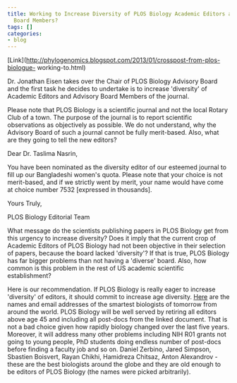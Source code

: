 ```yaml
---
title: Working to Increase Diversity of PLOS Biology Academic Editors and Advisory
  Board Members?
tags: []
categories:
- blog
---
```

[Link](http://phylogenomics.blogspot.com/2013/01/crosspost-from-plos-biologue-
working-to.html)
<!--more-->

Dr. Jonathan Eisen takes over the Chair of PLOS Biology Advisory Board and the
first task he decides to undertake is to increase 'diversity' of Academic
Editors and Advisory Board Members of the journal.

Please note that PLOS Biology is a scientific journal and not the local Rotary
Club of a town. The purpose of the journal is to report scientific
observations as objectively as possible. We do not understand, why the
Advisory Board of such a journal cannot be fully merit-based. Also, what are
they going to tell the new editors?

>

Dear Dr. Taslima Nasrin,

You have been nominated as the diversity editor of our esteemed journal to
fill up our Bangladeshi women's quota. Please note that your choice is not
merit-based, and if we strictly went by merit, your name would have come at
choice number 7532 [expressed in thousands].

Yours Truly,

PLOS Biology Editorial Team

What message do the scientists publishing papers in PLOS Biology get from this
urgency to increase diversity? Does it imply that the current crop of Academic
Editors of PLOS Biology had not been objective in their selection of papers,
because the board lacked 'diversity'? If that is true, PLOS Biology has far
bigger problems than not having a 'diverse' board. Also, how common is this
problem in the rest of US academic scientific establishment?

Here is our recommendation. If PLOS Biology is really eager to increase
'diversity' of editors, it should commit to increase age diversity.
[Here](http://arxiv.org/ftp/arxiv/papers/1301/1301.5406.pdf) are the names and
email addresses of the smartest biologists of tomorrow from around the world.
PLOS Biology will be well served by retiring all editors above age 45 and
including all post-docs from the linked document. That is not a bad choice
given how rapidly biology changed over the last five years. Moreover, it will
address many other problems including NIH R01 grants not going to young
people, PhD students doing endless number of post-docs before finding a
faculty job and so on. Daniel Zerbino, Jared Simpson, Sbastien Boisvert, Rayan
Chikhi, Hamidreza Chitsaz, Anton Alexandrov - these are the best biologists
around the globe and they are old enough to be editors of PLOS Biology (the
names were picked arbitrarily).

